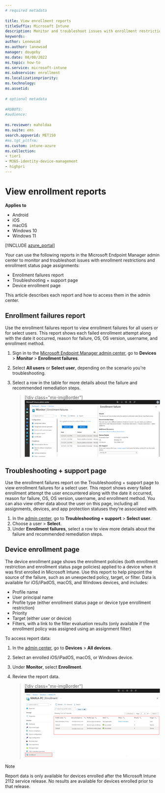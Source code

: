 ```yaml
---
# required metadata

title: View enrollment reports  
titleSuffix: Microsoft Intune 
description: Monitor and troubleshoot issues with enrollment restrictions and enrollment status page assignments.  
keywords:
author: Lenewsad
ms.author: lanewsad
manager: dougeby
ms.date: 08/08/2022
ms.topic: how-to
ms.service: microsoft-intune
ms.subservice: enrollment
ms.localizationpriority: 
ms.technology:
ms.assetid: 

# optional metadata

#ROBOTS:
#audience:

ms.reviewer: maholdaa
ms.suite: ems
search.appverid: MET150
#ms.tgt_pltfrm:
ms.custom: intune-azure
ms.collection:
- tier1
- M365-identity-device-management
- highpri
---
```


# View enrollment reports

**Applies to**
* Android  
* iOS
* macOS 
* Windows 10
* Windows 11 


[!INCLUDE [azure_portal](../includes/azure_portal.md)]  

Your can use the following reports in the Microsoft Endpoint Manager admin center to monitor and troubleshoot issues with enrollment restrictions and enrollment status page assignments:  

- Enrollment failures report  
- Troubleshooting + support page  
- Device enrollment page  

This article describes each report and how to access them in the admin center.  

## Enrollment failures report  
Use the enrollment failures report to view enrollment failures for all users or for select users. This report shows each failed enrollment attempt along with the date it occurred, reason for failure, OS, OS version, username, and enrollment method.  

1. Sign in to the [Microsoft Endpoint Manager admin center](https://go.microsoft.com/fwlink/?linkid=2109431), go to **Devices** > **Monitor** > **Enrollment failures**.
2. Select **All users** or **Select user**, depending on the scenario you're troubleshooting.
3. Select a row in the table for more details about the failure and recommended remediation steps.  

    > [!div class="mx-imgBorder"]
    > ![Example image of the enrollment failures report, showing the enrollment failure details for a selected row.](./media/enrollment-restrictions-set/enrollment-failure-report-details-2112.png)  

## Troubleshooting + support page  
Use the enrollment failures report on the Troubleshooting + support page to view enrollment failures for a select user. This report shows every failed enrollment attempt the user encountered along with the date it occurred, reason for failure, OS, OS version, username, and enrollment method. You can also view other data about the user on this page, including all assignments, devices, and app protection statuses they're associated with.    

1. In the [admin center](https://go.microsoft.com/fwlink/?linkid=2109431), go to **Troubleshooting + support** > **Select user**.
2. Choose a user > **Select**. 
3. Under **Enrollment failures**, select a row to view more details about the failure and recommended remediation steps.  

## Device enrollment page
The device enrollment page shows the enrollment policies (both enrollment restriction and enrollment status page policies) applied to a device when it was first enrolled in Microsoft Intune. Use this report to help pinpoint the source of the failure, such as an unexpected policy, target, or filter. Data is available for iOS/iPadOS, macOS, and Windows devices, and includes: 

  * Profile name
  * User principal name
  * Profile type (either enrollment status page or device type enrollment restriction)
  * Priority
  * Target (either user or device) 
  * Filters, with a link to the filter evaluation results (only available if the enrollment policy was assigned using an assignment filter)  

To access report data:   

1. In the [admin center](https://go.microsoft.com/fwlink/?linkid=2109431), go to **Devices** > **All devices**.
2. Select an enrolled iOS/iPadOS, macOS, or Windows device.  
3. Under **Monitor**, select **Enrollment**.  
4. Review the report data. 

    > [!div class="mx-imgBorder"]
    > ![Example image of the Device enrollment page, showing a table of enrollment profiles.](./media/enrollment-restrictions-set/enrollment-page-report-2112.png)  

>[!NOTE]
>Report data is only available for devices enrolled after the Microsoft Intune 2112 service release. No results are available for devices enrolled prior to that release.  
